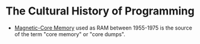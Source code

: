 # The Cultural History of Programming

* [Magnetic-Core Memory](https://en.wikipedia.org/wiki/Magnetic-core_memory) used as RAM between 1955-1975 is the source of the term "core memory" or "core dumps". 



